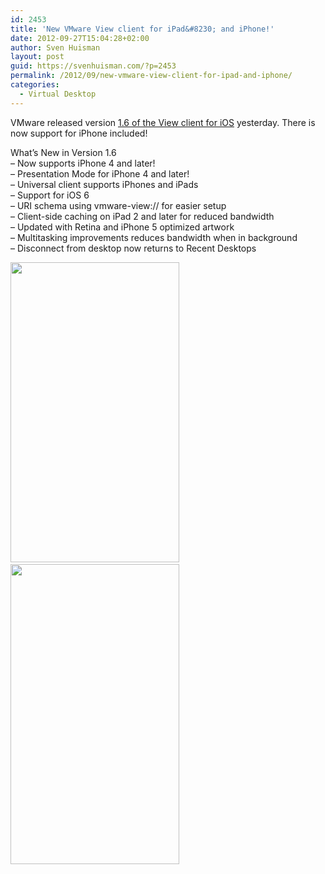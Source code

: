```yaml
---
id: 2453
title: 'New VMware View client for iPad&#8230; and iPhone!'
date: 2012-09-27T15:04:28+02:00
author: Sven Huisman
layout: post
guid: https://svenhuisman.com/?p=2453
permalink: /2012/09/new-vmware-view-client-for-ipad-and-iphone/
categories:
  - Virtual Desktop
---
```

VMware released version <a title="View client iOS" href="http://itunes.apple.com/us/app/vmware-view-for-ipad/id417993697" target="_blank">1.6 of the View client for iOS</a> yesterday. There is now support for iPhone included!

What&#8217;s New in Version 1.6  
&#8211; Now supports iPhone 4 and later!  
&#8211; Presentation Mode for iPhone 4 and later!  
&#8211; Universal client supports iPhones and iPads  
&#8211; Support for iOS 6  
&#8211; URI schema using vmware-view:// for easier setup  
&#8211; Client-side caching on iPad 2 and later for reduced bandwidth  
&#8211; Updated with Retina and iPhone 5 optimized artwork  
&#8211; Multitasking improvements reduces bandwidth when in background  
&#8211; Disconnect from desktop now returns to Recent Desktops

[<img class="size-full wp-image-2454 alignnone" title="ios-view" src="https://svenhuisman.com/wp-content/uploads/2012/09/ios-view.jpg" alt="" width="270" height="480" />](https://svenhuisman.com/wp-content/uploads/2012/09/ios-view.jpg)   [<img class="size-full wp-image-2455 alignnone" title="ios_view2" src="https://svenhuisman.com/wp-content/uploads/2012/09/ios_view2.jpg" alt="" width="270" height="480" />](https://svenhuisman.com/wp-content/uploads/2012/09/ios_view2.jpg)